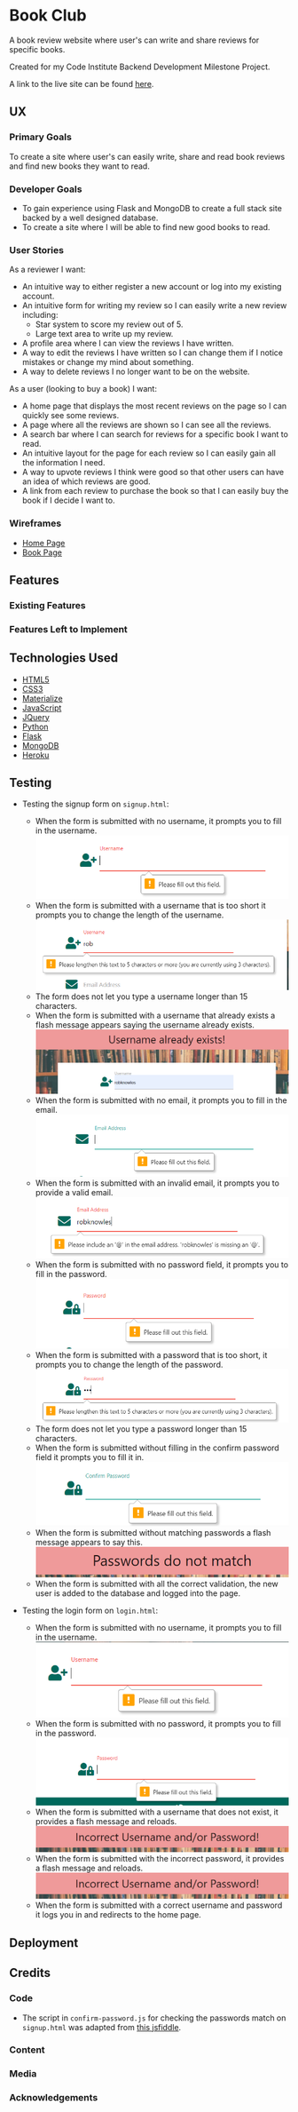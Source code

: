 # Book Club

A book review website where user's can write and share reviews for specific books.

Created for my Code Institute Backend Development Milestone Project.

A link to the live site can be found [here](https://book-club-rob.herokuapp.com/).
 
## UX
 
### Primary Goals

To create a site where user's can easily write, share and read book reviews and find new books they want to read.

### Developer Goals

- To gain experience using Flask and MongoDB to create a full stack site backed by a well designed database.
- To create a site where I will be able to find new good books to read.

### User Stories

As a reviewer I want:

- An intuitive way to either register a new account or log into my existing account.
- An intuitive form for writing my review so I can easily write a new review including:
    - Star system to score my review out of 5.
    - Large text area to write up my review.
- A profile area where I can view the reviews I have written.
- A way to edit the reviews I have written so I can change them if I notice mistakes or change my mind about something.
- A way to delete reviews I no longer want to be on the website.

As a user (looking to buy a book) I want:

- A home page that displays the most recent reviews on the page so I can quickly see some reviews.
- A page where all the reviews are shown so I can see all the reviews.
- A search bar where I can search for reviews for a specific book I want to read.
- An intuitive layout for the page for each review so I can easily gain all the information I need.
- A way to upvote reviews I think were good so that other users can have an idea of which reviews are good.
- A link from each review to purchase the book so that I can easily buy the book if I decide I want to.

### Wireframes

- [Home Page](static/wireframes/home-page.pdf)
- [Book Page](static/wireframes/book-page.pdf)

## Features
 
### Existing Features

### Features Left to Implement

## Technologies Used

- [HTML5](https://en.wikipedia.org/wiki/HTML#:~:text=Hypertext%20Markup%20Language%20(HTML)%20is,scripting%20languages%20such%20as%20JavaScript.)
- [CSS3](https://en.wikipedia.org/wiki/CSS)
- [Materialize](https://materializecss.com/)
- [JavaScript](https://en.wikipedia.org/wiki/JavaScript)
- [JQuery](https://jquery.com)
- [Python](https://en.wikipedia.org/wiki/Python_(programming_language))
- [Flask](https://en.wikipedia.org/wiki/Flask_(web_framework))
- [MongoDB](https://www.mongodb.com/1)
- [Heroku](https://en.wikipedia.org/wiki/Heroku)

## Testing

- Testing the signup form on `signup.html`:
    - When the form is submitted with no username, it prompts you to fill in the username.
    ![Screenshot of no username](static/images/testing/no-username.png)
    - When the form is submitted with a username that is too short it prompts you to change the length of the username.
    ![Screenshot of too short username](static/images/testing/username-too-short.png)
    - The form does not let you type a username longer than 15 characters.
    - When the form is submitted with a username that already exists a flash message appears saying the username already exists.
    ![Screenshot of username already exists flash message](static/images/testing/username-exists.png)
    - When the form is submitted with no email, it prompts you to fill in the email.
    ![Screenshot of no email](static/images/testing/no-email.png)
    - When the form is submitted with an invalid email, it prompts you to provide a valid email.
    ![Screenshot of invalid email](static/images/testing/incorrect-email.png)
    - When the form is submitted with no password field, it prompts you to fill in the password.
    ![Screenshot of no password](static/images/testing/no-password.png)
    - When the form is submitted with a password that is too short, it prompts you to change the length of the password.
    ![Screenshot of too short password](static/images/testing/password-too-short.png)
    - The form does not let you type a password longer than 15 characters.
    - When the form is submitted without filling in the confirm password field it prompts you to fill it in.
    ![Screenshot of no confirmed password](static/images/testing/no-confirm.png)
    - When the form is submitted without matching passwords a flash message appears to say this.
    ![Screenshot of passwords not matching flash message](static/images/testing/passwords-not-match.png)
    - When the form is submitted with all the correct validation, the new user is added to the database and logged into the page.

- Testing the login form on `login.html`:
    - When the form is submitted with no username, it prompts you to fill in the username.
    ![Screenshot of no username](static/images/testing/no-login-username.png)
    - When the form is submitted with no password, it prompts you to fill in the password.
    ![Screenshot of no password](static/images/testing/no-login-password.png)
    - When the form is submitted with a username that does not exist, it provides a flash message and reloads.
    ![Screenshot of flash message](static/images/testing/incorrect-username-or-password.png)
    - When the form is submitted with the incorrect password, it provides a flash message and reloads.
    ![Screenshot of flash message](static/images/testing/incorrect-username-or-password.png)
    - When the form is submitted with a correct username and password it logs you in and redirects to the home page.

## Deployment

## Credits

### Code

- The script in `confirm-password.js` for checking the passwords match on `signup.html` was adapted from [this jsfiddle](http://jsfiddle.net/SirusDoma/ayf832td/).

### Content

### Media

### Acknowledgements